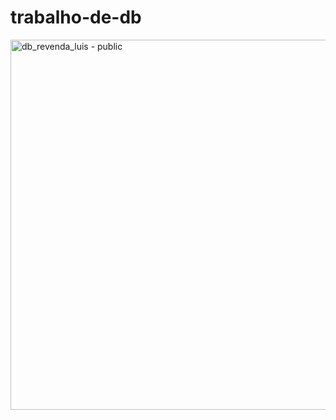 # trabalho-de-db

<img width="552" height="592" alt="db_revenda_luis - public" src="https://github.com/user-attachments/assets/cd3fe531-7f22-4053-b9b0-6b6db9a8cada" />
